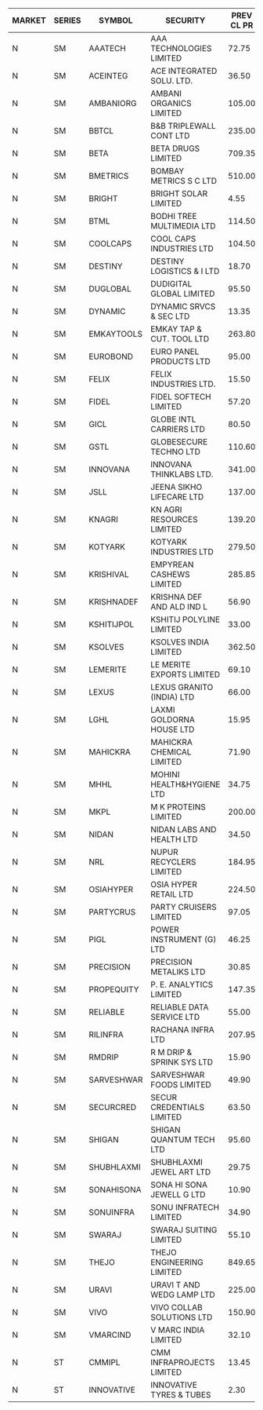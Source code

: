 


| MARKET | SERIES | SYMBOL | SECURITY | PREV CL PR | OPEN PRICE | HIGH PRICE | LOW PRICE | CLOSE PRICE | NET TRDVAL | NET TRDQTY | CORP IND | HI 52 WK | LO 52 WK |
| ----- | ----- | ----- | ----- | ----- | ----- | ----- | ----- | ----- | ----- | ----- | ----- | ----- | ----- |
| N | SM | AAATECH | AAA TECHNOLOGIES LIMITED | 72.75 | 70.00 | 70.00 | 70.00 | 70.00 | 210000.00 | 3000 |  | 78.00 | 44.00 |
| N | SM | ACEINTEG | ACE INTEGRATED SOLU. LTD. | 36.50 | 38.30 | 38.30 | 38.30 | 38.30 | 344700.00 | 9000 |  | 38.30 | 14.45 |
| N | SM | AMBANIORG | AMBANI ORGANICS LIMITED | 105.00 | 110.00 | 110.00 | 110.00 | 110.00 | 220000.00 | 2000 |  | 114.65 | 53.85 |
| N | SM | BBTCL | B&B TRIPLEWALL CONT LTD | 235.00 | 235.00 | 235.00 | 234.00 | 235.00 | 1174000.00 | 5000 |  | 307.00 | 73.00 |
| N | SM | BETA | BETA DRUGS LIMITED | 709.35 | 698.90 | 709.00 | 676.00 | 680.30 | 2869340.00 | 4200 |  | 1024.40 | 286.50 |
| N | SM | BMETRICS | BOMBAY METRICS S C LTD | 510.00 | 510.00 | 528.10 | 510.00 | 528.10 | 1245720.00 | 2400 |  | 587.05 | 117.90 |
| N | SM | BRIGHT | BRIGHT SOLAR LIMITED | 4.55 | 4.30 | 4.50 | 4.30 | 4.50 | 52950.00 | 12000 |  | 10.55 | 3.90 |
| N | SM | BTML | BODHI TREE MULTIMEDIA LTD | 114.50 | 109.30 | 112.00 | 108.80 | 112.00 | 396120.00 | 3600 |  | 174.00 | 65.00 |
| N | SM | COOLCAPS | COOL CAPS INDUSTRIES LTD | 104.50 | 112.90 | 112.90 | 112.90 | 112.90 | 338700.00 | 3000 |  | 113.70 | 41.50 |
| N | SM | DESTINY | DESTINY LOGISTICS & I LTD | 18.70 | 17.80 | 17.80 | 17.80 | 17.80 | 213600.00 | 12000 |  | 20.85 | 8.05 |
| N | SM | DUGLOBAL | DUDIGITAL GLOBAL LIMITED | 95.50 | 92.60 | 93.15 | 92.55 | 93.15 | 2785250.00 | 30000 |  | 489.00 | 91.00 |
| N | SM | DYNAMIC | DYNAMIC SRVCS & SEC LTD | 13.35 | 13.35 | 14.65 | 13.25 | 14.65 | 228500.00 | 16000 |  | 57.70 | 13.00 |
| N | SM | EMKAYTOOLS | EMKAY TAP & CUT. TOOL LTD | 263.80 | 276.95 | 276.95 | 276.90 | 276.90 | 664620.00 | 2400 |  | 306.00 | 109.00 |
| N | SM | EUROBOND | EURO PANEL PRODUCTS LTD | 95.00 | 93.50 | 94.90 | 93.50 | 94.75 | 755400.00 | 8000 |  | 147.65 | 72.05 |
| N | SM | FELIX | FELIX INDUSTRIES LTD. | 15.50 | 14.80 | 14.80 | 14.80 | 14.80 | 59200.00 | 4000 |  | 45.70 | 12.35 |
| N | SM | FIDEL | FIDEL SOFTECH LIMITED | 57.20 | 56.00 | 56.95 | 54.35 | 56.85 | 3345150.00 | 60000 |  | 63.00 | 52.10 |
| N | SM | GICL | GLOBE INTL CARRIERS LTD | 80.50 | 83.85 | 84.40 | 83.85 | 84.20 | 5684250.00 | 67500 |  | 84.40 | 17.15 |
| N | SM | GSTL | GLOBESECURE TECHNO LTD | 110.60 | 116.10 | 116.10 | 116.10 | 116.10 | 2322000.00 | 20000 |  | 116.10 | 55.00 |
| N | SM | INNOVANA | INNOVANA THINKLABS LTD. | 341.00 | 358.00 | 358.00 | 358.00 | 358.00 | 358000.00 | 1000 |  | 478.00 | 119.25 |
| N | SM | JSLL | JEENA SIKHO LIFECARE LTD | 137.00 | 138.00 | 140.00 | 136.50 | 140.00 | 2200000.00 | 16000 |  | 182.50 | 133.40 |
| N | SM | KNAGRI | KN AGRI RESOURCES LIMITED | 139.20 | 139.00 | 140.00 | 139.00 | 139.95 | 1342080.00 | 9600 |  | 261.00 | 130.00 |
| N | SM | KOTYARK | KOTYARK INDUSTRIES LTD | 279.50 | 279.50 | 280.00 | 273.00 | 277.95 | 1430260.00 | 5200 |  | 402.00 | 67.90 |
| N | SM | KRISHIVAL | EMPYREAN CASHEWS LIMITED | 285.85 | 293.95 | 294.00 | 285.85 | 293.90 | 3509600.00 | 12000 |  | 321.65 | 68.00 |
| N | SM | KRISHNADEF | KRISHNA DEF AND ALD IND L | 56.90 | 56.50 | 56.50 | 56.50 | 56.50 | 169500.00 | 3000 |  | 118.35 | 56.50 |
| N | SM | KSHITIJPOL | KSHITIJ POLYLINE LIMITED | 33.00 | 32.00 | 34.65 | 32.00 | 34.65 | 1390234.70 | 41994 |  | 45.65 | 23.50 |
| N | SM | KSOLVES | KSOLVES INDIA LIMITED | 362.50 | 360.80 | 365.00 | 359.00 | 360.75 | 3766260.00 | 10400 |  | 753.40 | 292.60 |
| N | SM | LEMERITE | LE MERITE EXPORTS LIMITED | 69.10 | 72.20 | 74.00 | 67.00 | 67.50 | 2760720.00 | 38400 |  | 77.20 | 52.50 |
| N | SM | LEXUS | LEXUS GRANITO (INDIA) LTD | 66.00 | 63.05 | 63.05 | 63.00 | 63.00 | 126050.00 | 2000 |  | 77.00 | 10.30 |
| N | SM | LGHL | LAXMI GOLDORNA HOUSE LTD | 15.95 | 16.70 | 16.70 | 16.70 | 16.70 | 133600.00 | 8000 |  | 16.70 | 14.20 |
| N | SM | MAHICKRA | MAHICKRA CHEMICAL LIMITED | 71.90 | 72.30 | 72.30 | 72.30 | 72.30 | 108450.00 | 1500 |  | 96.50 | 61.25 |
| N | SM | MHHL | MOHINI HEALTH&HYGIENE LTD | 34.75 | 29.25 | 35.60 | 29.25 | 35.60 | 194550.00 | 6000 |  | 47.40 | 19.15 |
| N | SM | MKPL | M K PROTEINS LIMITED | 200.00 | 204.00 | 204.00 | 194.00 | 194.00 | 1184000.00 | 6000 |  | 215.00 | 81.00 |
| N | SM | NIDAN | NIDAN LABS AND HEALTH LTD | 34.50 | 34.50 | 35.20 | 34.00 | 34.50 | 241700.00 | 7000 |  | 70.70 | 32.20 |
| N | SM | NRL | NUPUR RECYCLERS LIMITED | 184.95 | 183.00 | 183.45 | 177.20 | 179.40 | 2198350.00 | 12100 |  | 316.05 | 124.20 |
| N | SM | OSIAHYPER | OSIA HYPER RETAIL LTD | 224.50 | 215.00 | 215.00 | 215.00 | 215.00 | 412800.00 | 1920 |  | 397.00 | 157.00 |
| N | SM | PARTYCRUS | PARTY CRUISERS LIMITED | 97.05 | 95.10 | 95.10 | 95.10 | 95.10 | 190200.00 | 2000 |  | 125.50 | 16.50 |
| N | SM | PIGL | POWER INSTRUMENT (G) LTD | 46.25 | 45.50 | 48.50 | 45.50 | 48.20 | 1520900.00 | 32000 |  | 88.60 | 37.75 |
| N | SM | PRECISION | PRECISION METALIKS LTD | 30.85 | 30.95 | 31.00 | 30.95 | 31.00 | 123900.00 | 4000 |  | 55.95 | 23.65 |
| N | SM | PROPEQUITY | P. E. ANALYTICS LIMITED | 147.35 | 147.35 | 147.35 | 147.35 | 147.35 | 176820.00 | 1200 |  | 204.10 | 135.00 |
| N | SM | RELIABLE | RELIABLE DATA SERVICE LTD | 55.00 | 52.25 | 56.95 | 52.25 | 56.95 | 900360.00 | 16800 |  | 63.45 | 23.80 |
| N | SM | RILINFRA | RACHANA INFRA LTD | 207.95 | 212.00 | 212.00 | 205.90 | 206.25 | 16717550.00 | 81000 |  | 244.00 | 184.00 |
| N | SM | RMDRIP | R M DRIP & SPRINK SYS LTD | 15.90 | 16.00 | 16.00 | 16.00 | 16.00 | 32000.00 | 2000 |  | 24.00 | 12.75 |
| N | SM | SARVESHWAR | SARVESHWAR FOODS LIMITED | 49.90 | 50.25 | 52.35 | 50.05 | 52.20 | 8877920.00 | 174400 |  | 67.65 | 17.10 |
| N | SM | SECURCRED | SECUR CREDENTIALS LIMITED | 63.50 | 65.80 | 66.65 | 65.80 | 66.65 | 1929627.00 | 28980 |  | 145.00 | 17.50 |
| N | SM | SHIGAN | SHIGAN QUANTUM TECH LTD | 95.60 | 93.55 | 97.90 | 93.50 | 97.90 | 854850.00 | 9000 |  | 140.00 | 81.15 |
| N | SM | SHUBHLAXMI | SHUBHLAXMI JEWEL ART LTD | 29.75 | 30.00 | 31.20 | 30.00 | 31.20 | 590500.00 | 19000 |  | 41.65 | 11.20 |
| N | SM | SONAHISONA | SONA HI SONA JEWELL G LTD | 10.90 | 10.70 | 10.70 | 10.70 | 10.70 | 1284000.00 | 120000 |  | 22.35 | 10.00 |
| N | SM | SONUINFRA | SONU INFRATECH LIMITED | 34.90 | 35.50 | 36.00 | 35.50 | 35.85 | 1609200.00 | 45000 |  | 37.00 | 19.80 |
| N | SM | SWARAJ | SWARAJ SUITING LIMITED | 55.10 | 53.75 | 55.40 | 53.75 | 54.55 | 218300.00 | 4000 |  | 86.00 | 44.50 |
| N | SM | THEJO | THEJO ENGINEERING LIMITED | 849.65 | 820.00 | 840.00 | 820.00 | 830.00 | 249000.00 | 300 |  | 3950.00 | 802.00 |
| N | SM | URAVI | URAVI T AND WEDG LAMP LTD | 225.00 | 217.00 | 217.00 | 217.00 | 217.00 | 260400.00 | 1200 |  | 225.00 | 109.50 |
| N | SM | VIVO | VIVO COLLAB SOLUTIONS LTD | 150.90 | 157.85 | 157.85 | 144.00 | 144.00 | 1691920.00 | 11200 |  | 369.80 | 138.95 |
| N | SM | VMARCIND | V MARC INDIA LIMITED | 32.10 | 33.00 | 33.80 | 33.00 | 33.80 | 200400.00 | 6000 |  | 52.80 | 25.35 |
| N | ST | CMMIPL | CMM INFRAPROJECTS LIMITED | 13.45 | 13.00 | 13.90 | 13.00 | 13.50 | 1024200.00 | 75000 |  | 20.05 | 6.20 |
| N | ST | INNOVATIVE | INNOVATIVE TYRES & TUBES | 2.30 | 2.35 | 2.40 | 2.35 | 2.40 | 70950.00 | 30000 |  | 36.00 | 2.15 |



